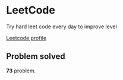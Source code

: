 # LeetCode

Try hard leet code every day to improve level

[ Leetcode profile ](https://leetcode.com/u/orgball2608/)

## Problem solved

**73** problem.
